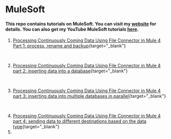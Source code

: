 # MuleSoft
#### This repo contains tutorials on MuleSoft. You can visit my [website](https://mulesoft-enthusiast.com/mulesoft-tutorials/) for details. You can also get my YouTube MuleSoft tutorials [here](https://www.youtube.com/channel/UC3wJ5podsri_socVp0sJIlQ).

1. [Processing Continuously Coming Data Using File Connector in Mule 4 Part 1: process, rename and backup](https://github.com/fissehab/mulesoft/blob/main/Processing%20Continuously%20Coming%20Data%20Using%20File%20Connector%20in%20Mule%204.ipynb){target="_blank"}

  <br/>

2.  [Processing Continuously Coming Data Using File Connector in Mule 4 part 2: inserting data into a database](https://github.com/fissehab/mulesoft/blob/main/Processing%20Continuously%20Coming%20Data%20%20Using%20File%20Connector%20and%20in%20Mule%204-Part%202.ipynb){target="_blank"}

<br/>

3.  [Processing Continuously Coming Data Using File Connector in Mule 4 part 3: inserting data into multiple databases in parallel](https://github.com/fissehab/mulesoft/blob/main/Processing%20Continuously%20Coming%20Data%20%20Using%20File%20Connector%20and%20in%20Mule%204-Part%203.ipynb){target="_blank"}

<br/>

4.  [Processing Continuously Coming Data Using File Connector in Mule 4 part 4: sending data to different destinations based on the data type](https://github.com/fissehab/mulesoft/blob/main/Processing%20Continuously%20Coming%20Data%20%20Using%20File%20Connector%20and%20in%20Mule%204-Part%204.ipynb){target="_blank"}
5.  
